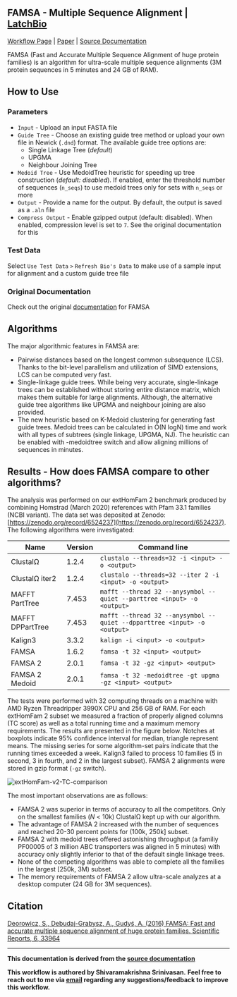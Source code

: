 **FAMSA -** Multiple Sequence Alignment | [LatchBio](https://console.latch.bio/)
---

[Workflow Page](https://console.latch.bio/explore/67306/info) | [Paper](https://www.nature.com/articles/srep33964) | [Source Documentation](https://github.com/refresh-bio/FAMSA/blob/master/README.md)

FAMSA (Fast and Accurate Multiple Sequence Alignment of huge protein families) is an algorithm for ultra-scale multiple sequence alignments (3M protein sequences in 5 minutes and 24 GB of RAM).

## **How to Use**

### **Parameters**

* `Input` - Upload an input FASTA file
* `Guide Tree` - Choose an existing guide tree method or upload your own file in Newick (`.dnd`) format.  The available guide tree options are:
    * Single Linkage Tree (*default*)
    * UPGMA
    * Neighbour Joining Tree
* `Medoid Tree` - Use MedoidTree heuristic for speeding up tree construction (*default: disabled*). If enabled, enter the threshold number of sequences (`n_seqs`) to use medoid trees only for sets with `n_seqs` or more
* `Output` - Provide a name for the output.  By default, the output is saved as a `.aln` file
* `Compress Output` - Enable gzipped output (default: disabled).  When enabled, compression level is set to `7`.  See the original documentation for this

### **Test Data**
Select `Use Test Data` `>` `Refresh Bio's Data` to make use of a sample input for alignment and a custom guide tree file

### **Original Documentation**
Check out the original [documentation](https://github.com/refresh-bio/FAMSA/blob/master/README.md) for FAMSA

## **Algorithms**
The major algorithmic features in FAMSA are:
- Pairwise distances based on the longest common subsequence (LCS). Thanks to the bit-level parallelism and utilization of SIMD extensions, LCS can be computed very fast.
- Single-linkage guide trees. While being very accurate, single-linkage trees can be established without storing entire distance matrix, which makes them suitable for large alignments. Although, the alternative guide tree algorithms like UPGMA and neighbour joining are also provided.
- The new heuristic based on K-Medoid clustering for generating fast guide trees. Medoid trees can be calculated in O(N logN) time and work with all types of subtrees (single linkage, UPGMA, NJ). The heuristic can be enabled with -medoidtree switch and allow aligning millions of sequences in minutes.

## **Results -** How does FAMSA compare to other algorithms?

The analysis was performed on our extHomFam 2 benchmark produced by combining Homstrad (March 2020) references with Pfam 33.1 families (NCBI variant). The data set was deposited at Zenodo: [https://zenodo.org/record/6524237](https://zenodo.org/record/6524237). The following algorithms were investigated:

| Name  | Version  | Command line  |
|---|---|---|
| Clustal&Omega;  | 1.2.4 |  `clustalo --threads=32 -i <input> -o <output>` |
| Clustal&Omega; iter2  | 1.2.4   | `clustalo --threads=32 --iter 2 -i <input> -o <output>` |
| MAFFT PartTree  |  7.453 | `mafft --thread 32 --anysymbol --quiet --parttree <input> -o <output>` |
| MAFFT DPPartTree  |  7.453 |  `mafft --thread 32 --anysymbol --quiet --dpparttree <input> -o <output>` |
| Kalign3 | 3.3.2 | `kalign -i <input> -o <output>` | 
| FAMSA  | 1.6.2  | `famsa -t 32 <input> <output>`  |
| FAMSA 2 | 2.0.1  | `famsa -t 32 -gz <input> <output>`  |
| FAMSA 2 Medoid | 2.0.1  | `famsa -t 32 -medoidtree -gt upgma -gz <input> <output>`  |


The tests were performed with 32 computing threads on a machine with AMD Ryzen Threadripper 3990X CPU and 256 GB of RAM. For each extHomFam 2 subset we measured a fraction of properly aligned columns (TC score) as well as a total running time and a maximum memory requirements. The results are presented in the figure below. Notches at boxplots indicate 95% confidence interval for median, triangle represent means. The missing series for some algorithm-set pairs indicate that the running times exceeded a week. Kalign3 failed to process 10 families (5 in second, 3 in fourth, and 2 in the largest subset). FAMSA 2 alignments were stored in gzip format (`-gz` switch). 

![extHomFam-v2-TC-comparison](https://user-images.githubusercontent.com/14868954/171652224-af88d980-5b49-4dcc-95e7-4de5dc152fb3.png)


The most important observations are as follows: 
* FAMSA 2 was superior in terms of accuracy to all the competitors. Only on the smallest families (*N* < 10k) Clustal&Omega; kept up with our algorithm.
* The advantage of FAMSA 2 increased with the number of sequences and reached 20-30 percent points for (100k, 250k] subset. 
* FAMSA 2 with medoid trees offered astonishing throughput (a familiy PF00005 of 3 million ABC transporters was aligned in 5 minutes) with accuracy only slightly inferior to that of the default single linkage trees.
* None of the competing algorithms was able to complete all the families in the largest [250k, 3M) subset.
* The memory requirements of FAMSA 2 allow ultra-scale analyzes at a desktop computer (24 GB for 3M sequences).

## **Citation**

[Deorowicz, S., Debudaj-Grabysz, A., Gudyś, A. (2016) FAMSA: Fast and accurate multiple sequence alignment of huge protein families. 
Scientific Reports, 6, 33964](https://www.nature.com/articles/srep33964)

---

**This documentation is derived from the [source documentation](https://github.com/refresh-bio/FAMSA/blob/master/README.md)**

**This workflow is authored by Shivaramakrishna Srinivasan.**
**Feel free to reach out to me via [email](mailto:shivaramakrishna.srinivasan@gmail.com) regarding any suggestions/feedback to improve this workflow.**